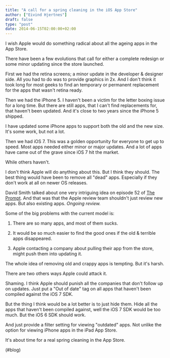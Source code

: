 ```yaml
---
title: "A call for a spring cleaning in the iOS App Store"
author: ["Eivind Hjertnes"]
draft: false
type: "post"
date: 2014-06-15T02:00:00+02:00
---
```


I wish Apple would do something radical about all the ageing apps in the
App Store.

There have been a few evolutions that call for either a complete
redesign or some minor updating since the store launched.

First we had the retina screens; a minor update in the developer &
designer side. All you had to do was to provide graphics in 2x. And I
don't think it took long for most geeks to find an temporary or
permanent replacement for the apps that wasn't retina ready.

Then we had the iPhone 5. I haven't been a victim for the letter boxing
issue for a long time. But there are still apps, that I can't find
replacements for, that haven't been updated. And it's close to two years
since the iPhone 5 shipped.

I have updated some iPhone apps to support both the old and the new
size. It's some work, but not a lot.

Then we had iOS 7. This was a golden opportunity for everyone to get up
to speed. Most apps needed either minor or major updates. And a lot of
apps have came out of the grave since iOS 7 hit the market.

While others haven't.

I don't think Apple will do anything about this. But I think they
should. The best thing would have been to remove all "dead" apps.
Especially if they don't work at all on newer OS releases.

David Smith talked about one very intriguing idea on episode 52 of
[The Prompt](http://5by5.tv/prompt/52). And that was that the Apple
review team shouldn't just review new apps. But also existing apps.
_Ongoing review._

Some of the big problems with the current model is:

1.  There are so many apps, and most of them sucks.

    <div class="HTML">
      <div></div>

    </p>

    </div>

2.  It would be so much easier to find the good ones if the old &
    terrible apps disappeared.

3.  Apple contacting a company about pulling their app from the store,
    might push them into updating it.

The whole idea of removing old and crappy apps is tempting. But it's
harsh.

There are two others ways Apple could attack it.

Shaming. I think Apple should punish all the companies that don't follow
up on updates. Just put a "Out of date" tag on all apps that haven't
been compiled against the iOS 7 SDK.

But the thing I think would be a lot better is to just hide them. Hide
all the apps that haven't been compiled against, well the iOS 7 SDK
would be too much. But the iOS 6 SDK should work.

And just provide a filter setting for viewing "outdated" apps. Not
unlike the option for viewing iPhone apps in the iPad App Store.

It's about time for a real spring cleaning in the App Store.

(#blog)
